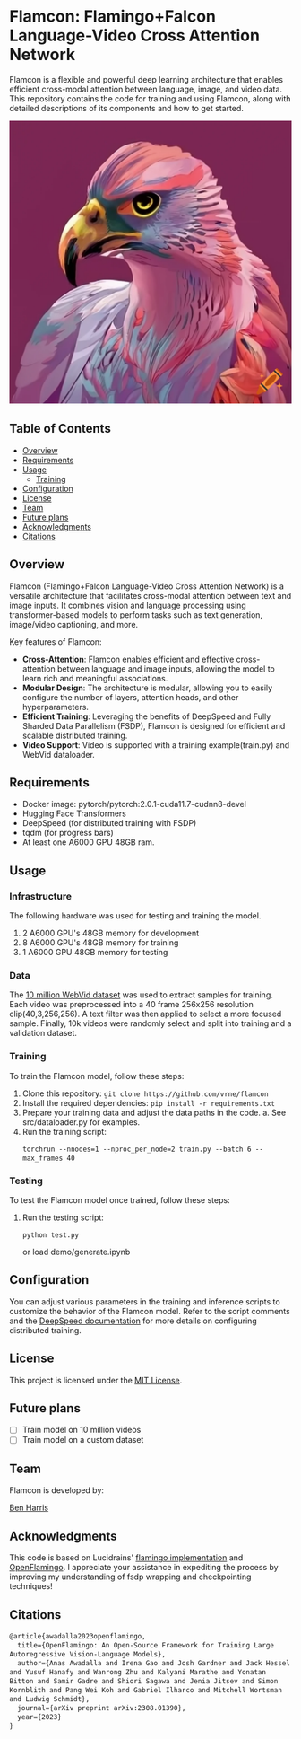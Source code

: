 # Flamcon: Flamingo+Falcon Language-Video Cross Attention Network

Flamcon is a flexible and powerful deep learning architecture that enables efficient cross-modal attention between language, image, and video data. This repository contains the code for training and using Flamcon, along with detailed descriptions of its components and how to get started.

![flamcon image](data/flamcon.png)

## Table of Contents

- [Overview](#Overview)
- [Requirements](#Requirements)
- [Usage](#Usage)
  - [Training](#Training)
- [Configuration](#configuration)
- [License](#license)
- [Team](#Team)
- [Future plans](#Futureplans)
- [Acknowledgments](#Acknowledgments)
- [Citations](#Citations)

## Overview

Flamcon (Flamingo+Falcon Language-Video Cross Attention Network) is a versatile architecture that facilitates cross-modal attention between text and image inputs. It combines vision and language processing using transformer-based models to perform tasks such as text generation, image/video captioning, and more.

Key features of Flamcon:
- **Cross-Attention**: Flamcon enables efficient and effective cross-attention between language and image inputs, allowing the model to learn rich and meaningful associations.
- **Modular Design**: The architecture is modular, allowing you to easily configure the number of layers, attention heads, and other hyperparameters.
- **Efficient Training**: Leveraging the benefits of DeepSpeed and Fully Sharded Data Parallelism (FSDP), Flamcon is designed for efficient and scalable distributed training.
- **Video Support**: Video is supported with a training example(train.py) and WebVid dataloader. 

## Requirements

- Docker image: pytorch/pytorch:2.0.1-cuda11.7-cudnn8-devel
- Hugging Face Transformers
- DeepSpeed (for distributed training with FSDP)
- tqdm (for progress bars)
- At least one A6000 GPU 48GB ram.

## Usage

### Infrastructure

The following hardware was used for testing and training the model.

1.  2 A6000 GPU's 48GB memory for development
2.  8 A6000 GPU's 48GB memory for training
3.  1 A6000 GPU 48GB memory for testing

### Data

The [10 million WebVid dataset](https://github.com/m-bain/webvid) was used to extract samples for training.  Each video was preprocessed into a 40 frame 256x256 resolution clip(40,3,256,256).  A text filter was then applied to select a more focused sample.  Finally, 10k videos were randomly select and split into training and a validation dataset. 

### Training

To train the Flamcon model, follow these steps:

1. Clone this repository: `git clone https://github.com/vrne/flamcon`
2. Install the required dependencies: `pip install -r requirements.txt`
3. Prepare your training data and adjust the data paths in the code.
    a.  See src/dataloader.py for examples.
4. Run the training script:
   ```
   torchrun --nnodes=1 --nproc_per_node=2 train.py --batch 6 --max_frames 40
   ```


### Testing

To test the Flamcon model once trained, follow these steps:

1. Run the testing script:
   ```
   python test.py
   ```
   or load demo/generate.ipynb
## Configuration

You can adjust various parameters in the training and inference scripts to customize the behavior of the Flamcon model. Refer to the script comments and the [DeepSpeed documentation](https://www.deepspeed.ai/docs/config-json/) for more details on configuring distributed training.

## License

This project is licensed under the [MIT License](LICENSE).

## Future plans
- [ ] Train model on 10 million videos
- [ ] Train model on a custom dataset

## Team

Flamcon is developed by:

[Ben Harris](https://jamesbenjaminharris.com)

## Acknowledgments
This code is based on Lucidrains' [flamingo implementation](https://github.com/lucidrains/flamingo-pytorch) and [OpenFlamingo](https://github.com/mlfoundations/open_flamingo).  I appreciate your assistance in expediting the process by improving my understanding of fsdp wrapping and checkpointing techniques!

## Citations

```
@article{awadalla2023openflamingo,
  title={OpenFlamingo: An Open-Source Framework for Training Large Autoregressive Vision-Language Models},
  author={Anas Awadalla and Irena Gao and Josh Gardner and Jack Hessel and Yusuf Hanafy and Wanrong Zhu and Kalyani Marathe and Yonatan Bitton and Samir Gadre and Shiori Sagawa and Jenia Jitsev and Simon Kornblith and Pang Wei Koh and Gabriel Ilharco and Mitchell Wortsman and Ludwig Schmidt},
  journal={arXiv preprint arXiv:2308.01390},
  year={2023}
}
```
